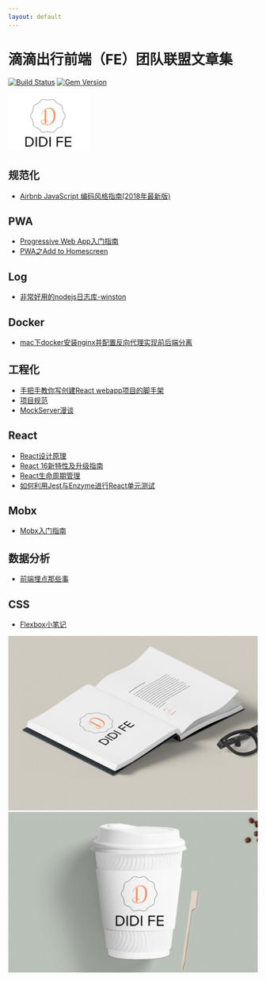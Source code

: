 ```yaml
---
layout: default
---
```


# 滴滴出行前端（FE）团队联盟文章集

[![Build Status](https://travis-ci.org/pages-themes/cayman.svg?branch=master)](https://travis-ci.org/pages-themes/cayman) [![Gem Version](https://badge.fury.io/rb/jekyll-theme-cayman.svg)](https://badge.fury.io/rb/jekyll-theme-cayman)


<img src="./images/logos/fe-logo.jpeg" width="166px">

## 规范化
* [Airbnb JavaScript 编码风格指南(2018年最新版)](./docs/about-codeStyle/airbnb-javascript-code-style.md)

## PWA
* [Progressive Web App入门指南](./docs/about-pwa/a-beginners-guide-to-progressive-web-apps.md)
* [PWA之Add to Homescreen](./docs/about-pwa/add-homescreen.md)


## Log

* [非常好用的nodejs日志库-winston](./docs/about-log/winston.md)

## Docker

* [mac下docker安装nginx并配置反向代理实现前后端分离](./docs/docker/nginx.md)


## 工程化

* [手把手教你写创建React webapp项目的脚手架](./docs/about-project/generator-react-webapp-by-yoman.md)
* [项目规范](https://github.com/GalaxyTeam/project-guidelines)
* [MockServer漫谈](./docs/about-project/mock-server.md)

## React

* [React设计原理](./docs/about-react/react-design-principles.md)
* [React 16新特性及升级指南](./docs/about-react/react16-features.md)
* [React生命周期管理](./docs/about-react/react-lifecycle.md)
* [如何利用Jest与Enzyme进行React单元测试](./docs/about-react/react-unittest-with-jest-and-enzyme.md)

## Mobx

* [Mobx入门指南](./docs/about-mobx/mobx-guide.md)


## 数据分析

* [前端埋点那些事](./docs/about-data/tracking-data.md)

## CSS

* [Flexbox小笔记](./docs/about-css/flexbox.md)




![DIDI FE logo](./images/logos/fe-mean1.jpeg)
![DIDI FE logo](./images/logos/fe-mean2.jpeg)
